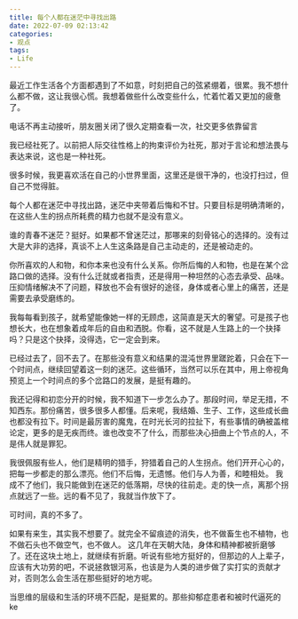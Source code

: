 ```yaml
---
title: 每个人都在迷茫中寻找出路
date: 2022-07-09 02:13:42 
categories:
- 观点
tags:
- Life
---
```


最近工作生活各个方面都遇到了不如意，时刻把自己的弦紧绷着，很累。我不想什么都不做，这让我很心慌。我想着做些什么改变些什么，忙着忙着又更加的疲惫了。


电话不再主动接听，朋友圈关闭了很久定期查看一次，社交更多依靠留言

我已经社死了。以前把人际交往性格上的拘束评价为社死，那对于言论和想法畏与表达来说，这也是一种社死。

很多时候，我更喜欢活在自己的小世界里面，这里还是很干净的，也没打扫过，但自己不觉得脏。


每个人都在迷茫中寻找出路，迷茫中夹带着后悔和不甘。只要目标是明确清晰的，在这些人生的拐点所耗费的精力也就不是没有意义。

谁的青春不迷茫？挺好。如果都不曾迷茫过，那哪来的刻骨铭心的选择的。没有过大是大非的选择，真谈不上人生这条路是自己主动走的，还是被动走的。

<!-- more -->



你所喜欢的人和物，和你本来也没有什么关系。你所后悔的人和物，也是在某个岔路口做的选择。没有什么迁就或者指责，还是得用一种坦然的心态去承受、品味。压抑情绪解决不了问题，释放也不会有很好的途径，身体或者心里上的痛苦，还是需要去承受磨练的。

我每每看到孩子，就希望能像她一样的无顾虑，这简直是天大的奢望。可是孩子也想长大，也在想象着成年后的自由和洒脱。你看，这不就是人生路上的一个抉择吗？只是这个抉择，没得选，它一定会到来。

已经过去了，回不去了。在那些没有意义和结果的混沌世界里蹉跎着，只会在下一个时间点，继续回望着这一刻的迷茫。这些循环，当然可以乐在其中，用上帝视角预览上一个时间点的多个岔路口的发展，是挺有趣的。

我还记得和初恋分开的时候，我不知道下一步怎么办了。那段时间，举足无措，不知西东。那份痛苦，很多很多人都懂。后来呢，我结婚、生子、工作，这些成长曲也都没有拉下。时间是最厉害的魔鬼，在时光长河的拉扯下，有些事情的确被盖棺论定，更多的是无疾而终。谁也改变不了什么，而那些决心扭曲上个节点的人，不是伟人就是罪犯。

我很佩服有些人，他们是精明的猎手，狩猎着自己的人生拐点。他们开开心心的，把每一步都走的那么漂亮。他们不后悔，无遗憾。他们与人为善，和睦相处。
我成不了他们，我只能做到在迷茫的低落期，尽快的往前走。走的快一点，离那个拐点就远了一些。远的看不见了，我就当作放下了。

可时间，真的不多了。




如果有来生，其实我不想要了。就完全不留痕迹的消失，也不做畜生也不植物，也不做石头也不做空气，也不做人。
这几年在天朝大陆，身体和精神都被折磨够了。还在这块土地上，就继续有折磨。听说有些地方挺好的，但那边的人上辈子，应该有大功劳的吧，不说拯救银河系，也该是为人类的进步做了实打实的贡献才对，否则怎么会生活在那些挺好的地方呢。

当思维的层级和生活的环境不匹配，是挺累的。那些抑郁症患者和被时代逼死的ke
